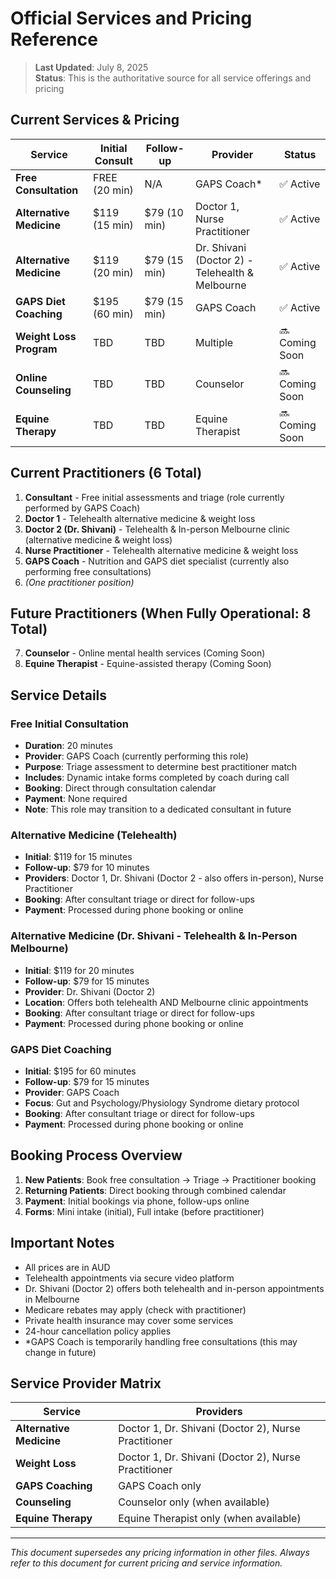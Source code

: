 # Official Services and Pricing Reference

> **Last Updated**: July 8, 2025  
> **Status**: This is the authoritative source for all service offerings and pricing

## Current Services & Pricing

| Service | Initial Consult | Follow-up | Provider | Status |
|---------|----------------|-----------|----------|---------|
| **Free Consultation** | FREE (20 min) | N/A | GAPS Coach* | ✅ Active |
| **Alternative Medicine** | $119 (15 min) | $79 (10 min) | Doctor 1, Nurse Practitioner | ✅ Active |
| **Alternative Medicine** | $119 (20 min) | $79 (15 min) | Dr. Shivani (Doctor 2) - Telehealth & Melbourne | ✅ Active |
| **GAPS Diet Coaching** | $195 (60 min) | $79 (15 min) | GAPS Coach | ✅ Active |
| **Weight Loss Program** | TBD | TBD | Multiple | 🔜 Coming Soon |
| **Online Counseling** | TBD | TBD | Counselor | 🔜 Coming Soon |
| **Equine Therapy** | TBD | TBD | Equine Therapist | 🔜 Coming Soon |

## Current Practitioners (6 Total)

1. **Consultant** - Free initial assessments and triage (role currently performed by GAPS Coach)
2. **Doctor 1** - Telehealth alternative medicine & weight loss
3. **Doctor 2 (Dr. Shivani)** - Telehealth & In-person Melbourne clinic (alternative medicine & weight loss)
4. **Nurse Practitioner** - Telehealth alternative medicine & weight loss
5. **GAPS Coach** - Nutrition and GAPS diet specialist (currently also performing free consultations)
6. *(One practitioner position)*

## Future Practitioners (When Fully Operational: 8 Total)

7. **Counselor** - Online mental health services (Coming Soon)
8. **Equine Therapist** - Equine-assisted therapy (Coming Soon)

## Service Details

### Free Initial Consultation
- **Duration**: 20 minutes
- **Provider**: GAPS Coach (currently performing this role)
- **Purpose**: Triage assessment to determine best practitioner match
- **Includes**: Dynamic intake forms completed by coach during call
- **Booking**: Direct through consultation calendar
- **Payment**: None required
- **Note**: This role may transition to a dedicated consultant in future

### Alternative Medicine (Telehealth)
- **Initial**: $119 for 15 minutes
- **Follow-up**: $79 for 10 minutes
- **Providers**: Doctor 1, Dr. Shivani (Doctor 2 - also offers in-person), Nurse Practitioner
- **Booking**: After consultant triage or direct for follow-ups
- **Payment**: Processed during phone booking or online

### Alternative Medicine (Dr. Shivani - Telehealth & In-Person Melbourne)
- **Initial**: $119 for 20 minutes
- **Follow-up**: $79 for 15 minutes
- **Provider**: Dr. Shivani (Doctor 2)
- **Location**: Offers both telehealth AND Melbourne clinic appointments
- **Booking**: After consultant triage or direct for follow-ups
- **Payment**: Processed during phone booking or online

### GAPS Diet Coaching
- **Initial**: $195 for 60 minutes
- **Follow-up**: $79 for 15 minutes
- **Provider**: GAPS Coach
- **Focus**: Gut and Psychology/Physiology Syndrome dietary protocol
- **Booking**: After consultant triage or direct for follow-ups
- **Payment**: Processed during phone booking or online

## Booking Process Overview

1. **New Patients**: Book free consultation → Triage → Practitioner booking
2. **Returning Patients**: Direct booking through combined calendar
3. **Payment**: Initial bookings via phone, follow-ups online
4. **Forms**: Mini intake (initial), Full intake (before practitioner)

## Important Notes

- All prices are in AUD
- Telehealth appointments via secure video platform
- Dr. Shivani (Doctor 2) offers both telehealth and in-person appointments in Melbourne
- Medicare rebates may apply (check with practitioner)
- Private health insurance may cover some services
- 24-hour cancellation policy applies
- *GAPS Coach is temporarily handling free consultations (this may change in future)

## Service Provider Matrix

| Service | Providers |
|---------|----------|
| **Alternative Medicine** | Doctor 1, Dr. Shivani (Doctor 2), Nurse Practitioner |
| **Weight Loss** | Doctor 1, Dr. Shivani (Doctor 2), Nurse Practitioner |
| **GAPS Coaching** | GAPS Coach only |
| **Counseling** | Counselor only (when available) |
| **Equine Therapy** | Equine Therapist only (when available) |

---
*This document supersedes any pricing information in other files. Always refer to this document for current pricing and service information.*